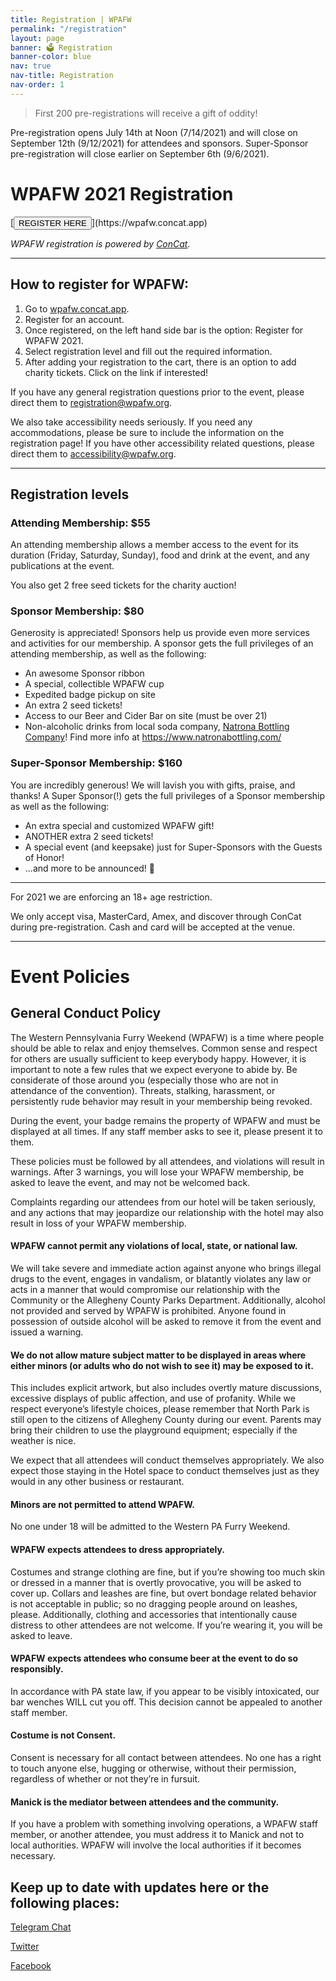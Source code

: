 ```yaml
---
title: Registration | WPAFW
permalink: "/registration"
layout: page
banner: 🗳 Registration
banner-color: blue
nav: true
nav-title: Registration
nav-order: 1
---
```


> First 200 pre-registrations will receive a gift of oddity!

Pre-registration opens July 14th at Noon (7/14/2021) and will close on September 12th (9/12/2021) for attendees and sponsors. Super-Sponsor pre-registration will close earlier on September 6th (9/6/2021). 

# WPAFW 2021 Registration 

<div class="buttons">
  [<button class="button is-link">REGISTER HERE</button>](https://wpafw.concat.app)
</div>

_WPAFW registration is powered by [ConCat](https://concat.app)._

---

## How to register for WPAFW:

1. Go to [wpafw.concat.app](https://wpafw.concat.app).
2. Register for an account.
3. Once registered, on the left hand side bar is the option: Register for WPAFW 2021.
4. Select registration level and fill out the required information.
5. After adding your registration to the cart, there is an option to add charity tickets. Click on the link if interested!

If you have any general registration questions prior to the event, please direct them to [registration@wpafw.org](mailto:registration@wpafw.org).

We also take accessibility needs seriously. If you need any accommodations, please be sure to include the information on the registration page! If you have other accessibility related questions, please direct them to [accessibility@wpafw.org](mailto:accessibility@wpafw.org).

---

## Registration levels

### Attending Membership: $55

An attending membership allows a member access to the event for its duration (Friday, Saturday, Sunday), food and drink at the event, and any publications at the event.

You also get 2 free seed tickets for the charity auction!

### Sponsor Membership: $80

Generosity is appreciated! Sponsors help us provide even more services and activities for our membership. A sponsor gets the full privileges of an attending membership, as well as the following:

- An awesome Sponsor ribbon
- A special, collectible WPAFW cup
- Expedited badge pickup on site
- An extra 2 seed tickets!
- Access to our Beer and Cider Bar on site (must be over 21)
- Non-alcoholic drinks from local soda company, [Natrona Bottling Company](https://www.natronabottling.com/)! Find more info at https://www.natronabottling.com/

### Super-Sponsor Membership: $160

You are incredibly generous! We will lavish you with gifts, praise, and thanks! A Super Sponsor(!) gets the full privileges of a Sponsor membership as well as the following:

- An extra special and customized WPAFW gift!
- ANOTHER extra 2 seed tickets!
- A special event (and keepsake) just for Super-Sponsors with the Guests of Honor!
- ...and more to be announced! 🤯

---

For 2021 we are enforcing an 18+ age restriction.

We only accept visa, MasterCard, Amex, and discover through ConCat during pre-registration. Cash and card will be accepted at the venue.

---

# Event Policies

## General Conduct Policy

The Western Pennsylvania Furry Weekend (WPAFW) is a time where people should be able to relax and enjoy themselves. Common sense and respect for others are usually sufficient to keep everybody happy. However, it is important to note a few rules that we expect everyone to abide by. Be considerate of those around you (especially those who are not in attendance of the convention). Threats, stalking, harassment, or persistently rude behavior may result in your membership being revoked.

During the event, your badge remains the property of WPAFW and must be displayed at all times. If any staff member asks to see it, please present it to them.

These policies must be followed by all attendees, and violations will result in warnings. After 3 warnings, you will lose your WPAFW membership, be asked to leave the event, and may not be welcomed back.

Complaints regarding our attendees from our hotel will be taken seriously, and any actions that may jeopardize our relationship with the hotel may also result in loss of your WPAFW membership.

#### WPAFW cannot permit any violations of local, state, or national law.

We will take severe and immediate action against anyone who brings illegal drugs to the event, engages in vandalism, or blatantly violates any law or acts in a manner that would compromise our relationship with the Community or the Allegheny County Parks Department. Additionally, alcohol not provided and served by WPAFW is prohibited. Anyone found in possession of outside alcohol will be asked to remove it from the event and issued a warning.

#### We do not allow mature subject matter to be displayed in areas where either minors (or adults who do not wish to see it) may be exposed to it.

This includes explicit artwork, but also includes overtly mature discussions, excessive displays of public affection, and use of profanity. While we respect everyone’s lifestyle choices, please remember that North Park is still open to the citizens of Allegheny County during our event. Parents may bring their children to use the playground equipment; especially if the weather is nice.

We expect that all attendees will conduct themselves appropriately. We also expect those staying in the Hotel space to conduct themselves just as they would in any other business or restaurant.

#### Minors are not permitted to attend WPAFW.

No one under 18 will be admitted to the Western PA Furry Weekend.

#### WPAFW expects attendees to dress appropriately.

Costumes and strange clothing are fine, but if you’re showing too much skin or dressed in a manner that is overtly provocative, you will be asked to cover up. Collars and leashes are fine, but overt bondage related behavior is not acceptable in public; so no dragging people around on leashes, please. Additionally, clothing and accessories that intentionally cause distress to other attendees are not welcome. If you’re wearing it, you will be asked to leave.

#### WPAFW expects attendees who consume beer at the event to do so responsibly.

In accordance with PA state law, if you appear to be visibly intoxicated, our bar wenches WILL cut you off. This decision cannot be appealed to another staff member.

#### Costume is not Consent.

Consent is necessary for all contact between attendees. No one has a right to touch anyone else, hugging or otherwise, without their permission, regardless of whether or not they’re in fursuit.

#### Manick is the mediator between attendees and the community.

If you have a problem with something involving operations, a WPAFW staff member, or another attendee, you must address it to Manick and not to local authorities. WPAFW will involve the local authorities if it becomes necessary.

## Keep up to date with updates here or the following places:

[<span class="fa-stack fa-1x registration-icons">
<i class="fas fa-circle fa-stack-2x"></i>
<i class="fab fa-telegram-plane fa-stack-1x fa-inverse"></i>
</span> Telegram Chat](https://t.me/wpafw)

[<span class="fa-stack fa-1x registration-icons">
<i class="fas fa-circle fa-stack-2x"></i>
<i class="fab fa-twitter fa-stack-1x fa-inverse"></i>
</span> Twitter](https://twitter.com/wpafw)

[<span class="fa-stack fa-1x registration-icons">
<i class="fas fa-circle fa-stack-2x"></i>
<i class="fab fa-facebook-f fa-stack-1x fa-inverse"></i>
</span> Facebook](https://www.facebook.com/wpafw)
